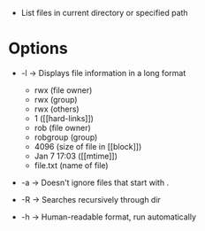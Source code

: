 - List files in current directory or specified path

# Options
- -l -> Displays file information in a long format 
	- rwx (file owner)
	- rwx (group)
	- rwx (others) 
	- 1 ([[hard-links]])
	- rob (file owner)
	- robgroup (group)
	- 4096 (size of file in [[block]])
	- Jan 7 17:03 ([[mtime]])
	- file.txt (name of file)
 
- -a -> Doesn't ignore files that start with .
- -R -> Searches recursively through dir
- -h -> Human-readable format, run automatically